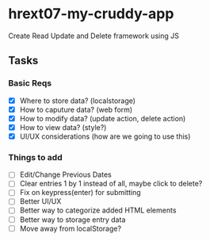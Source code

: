 # hrext07-my-cruddy-app
Create Read Update and Delete framework using JS


## Tasks

### Basic Reqs
- [x] Where to store data? (localstorage)
- [x] How to caputure data? (web form)
- [x] How to modify data? (update action, delete action)
- [x] How to view data? (style?)
- [x] UI/UX considerations (how are we going to use this)

### Things to add
- [ ] Edit/Change Previous Dates
- [ ] Clear entries 1 by 1 instead of all, maybe click to delete?
- [ ] Fix on keypress(enter) for submitting
- [ ] Better UI/UX
- [ ] Better way to categorize added HTML elements
- [ ] Better way to storage entry data
- [ ] Move away from localStorage?

